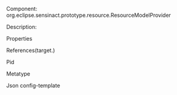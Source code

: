 


Component: 
org.eclipse.sensinact.prototype.resource.ResourceModelProvider

Description:


Properties


References(target.)

Pid

Metatype


Json config-template